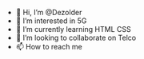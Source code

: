 - 👋 Hi, I’m @Dezolder
- 👀 I’m interested in 5G
- 🌱 I’m currently learning HTML CSS
- 💞️ I’m looking to collaborate on Telco
- 📫 How to reach me 

<!---
Dezolder/Dezolder is a ✨ special ✨ repository because its `README.md` (this file) appears on your GitHub profile.
You can click the Preview link to take a look at your changes.
--->

